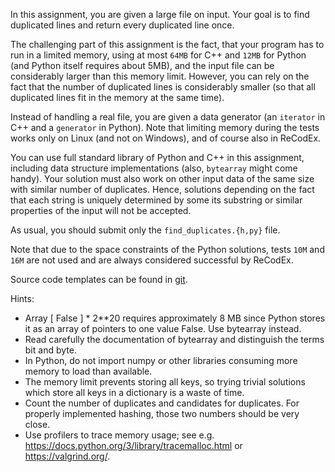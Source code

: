In this assignment, you are given a large file on input. Your goal is to find
duplicated lines and return every duplicated line once.

The challenging part of this assignment is the fact, that your program has to
run in a limited memory, using at most `64MB` for C++ and `12MB` for Python
(and Python itself requires about 5MB), and the input file can be considerably
larger than this memory limit. However, you can rely on the fact that the
number of duplicated lines is considerably smaller (so that all duplicated
lines fit in the memory at the same time).

Instead of handling a real file, you are given a data generator (an `iterator`
in C++ and a `generator` in Python). Note that limiting memory during the
tests works only on Linux (and not on Windows), and of course also in ReCodEx.

You can use full standard library of Python and C++ in this assignment,
including data structure implementations (also, `bytearray` might come handy).
Your solution must also work on other input data of the same size with similar
number of duplicates. Hence, solutions depending on the fact that each string is
uniquely determined by some its substring or similar properties of the input
will not be accepted.

As usual, you should submit only the `find_duplicates.{h,py}` file.

Note that due to the space constraints of the Python solutions, tests `10M` and `16M` are
not used and are always considered successful by ReCodEx.

Source code templates can be found in [git](https://gitlab.kam.mff.cuni.cz/datovky/assignments/-/tree/master).

Hints:
* Array [ False ] * 2**20 requires approximately 8 MB since Python stores it as an array of pointers to one value False. Use bytearray instead.
* Read carefully the documentation of bytearray and distinguish the terms bit and byte.
* In Python, do not import numpy or other libraries consuming more memory to load than available.
* The memory limit prevents storing all keys, so trying trivial solutions which store all keys in a dictionary is a waste of time.
* Count the number of duplicates and candidates for duplicates. For properly implemented hashing, those two numbers should be very close.
* Use profilers to trace memory usage; see e.g. https://docs.python.org/3/library/tracemalloc.html or https://valgrind.org/.

